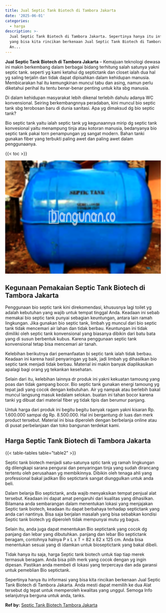```yaml
---
title: Jual Septic Tank Biotech di Tambora Jakarta
date: '2025-06-01'
categories:
  - harga
description: >-
  Jual Septic Tank Biotech di Tambora Jakarta. Sepertinya hanya itu informasi
  yang bisa kita rincikan berkenaan Jual Septic Tank Biotech di Tambora Jakarta.
  An...
---
```


**Jual Septic Tank Biotech di Tambora Jakarta** – Kemajuan teknologi dewasa ini makin berkembang dalam berbagai bidang terhitung salah satunya yakni septic tank. seperti yg kami ketahui dg septictank dan closet ialah dua hal yg saling terjalin dan tidak dapat dipisahkan dalam kehidupan manusia. Membicarakan hal itu kemungkinan muncul tabu dan asing, namun perlu diketahui perihal itu tentu benar-benar penting untuk kita sbg manusia.

Di dalam kehidupan masyarakat lebih dikenal terlebih dahulu adanya WC konvensional. Seiring berkembangnnya peradaban, kini muncul bio septic tank sbg terobosan baru di dunia sanitasi. Apa yg dimaksud dg bio septic tank?

Bio septic tank yaitu ialah septic tank yg kegunaannya mirip dg septic tank konvesional yaitu menampung tinja atau kotoran manusia, bedanyanya bio septic tank pakai torn penampungan yg sangat modern. Bahan tanki gunakan fiber yang terbukti paling awet dan paling awet dalam penggunaanya.

{{< toc >}}

![Jual Septic Tank Biotech di Tambora Jakarta](/images/jual-bio-septictank-44.png)

## Kegunaan Pemakaian Septic Tank Biotech di Tambora Jakarta

Penggunaan bio septic tank kini direkomendasi, khususnya lagi toilet yg adalah kebutuhan yang wajib untuk tempat tinggal Anda. Keadaan ini sebab memakai bio septic tank punyai sebagian keuntungan, antara lain ramah lingkungan. Jika gunakan bio septic tank, limbah yg muncul dari bio septic tank tidak mencemari air lahan dan tidak berbau. Keuntungan ini tidak dimiliki oleh septic tank konvensional yang biasanya dibikin dari batu bata yang di susun berbentuk kubus. Karena penggunaan septic tank konvensional tetap bisa mencemari air tanah.

Kelebihan berikutnya dari pemanfaatan bi septic tank ialah tidak berbau. Keadaan ini karena hasil penyaringan yg baik, jadi limbah yg dihasilkan bio septic tank menjadi tidak berbau. Material ini makin banyak diaplikasikan apalagi bagi orang yg tekankan kesehatan.

Selain dari itu, kelebihan lainnya dr produk ini yakni kekuatan tamoung yang poas dan tidak gampang bocor. Bio septic tank gunakan energi tamoung yg tepat jadi yang cocok dengan kebutuhan. Air yg nampak atau berlebih bakal muncul langsung masuk kedalam selokan. buatan ini tahan bocor karena tanki yg dibuat dari material fiber yg tidak tipis dan berumur panjang.

Untuk harga dari produk ini begitu begitu banyak ragam yakni kisaran Rp. 1.600.000 sampai dg Rp. 8.500.000. Hal ini bergantung dr luas dan merk product tersebut. Material ini bisa diperoleh dengan berbelanja online atau di pusat perbelanjaan dan toko bangunan terdekat kami.

## Harga Septic Tank Biotech di Tambora Jakarta

{{< table-tables table="table2" >}}

Septic tank biotech menjadi satu-satunya sptic tank yg ramah lingkungan dg dilengkapi sarana pengurai dan penyaringan tinja yang sudah dirancang tertentu oleh perusahaan yg membikinnya. Dibikin oleh tenaga ahli yang professional bakal jadikan Bio septictank sangat diunggulkan untuk anda beli.

Dalam belanja Bio septictank, anda wajib menyaksikan tempat penjual alat tersebut. Keadaan ini dapat amat pengaruhi dari kualitas yang dihasilkan. Bilamana anda sembarangan dalam menentukan lokasi yang menjajakan Septic tank biotech, keadaan itu dapat berbahaya terhadap septictank yang anda cari nantinya. Bisa saja berjalan masalah yang bisa sebabkan kondisi Septic tank biotech yg diperoleh tidak mempunyai mutu yg bagus.

Selain itu, anda juga dapat menentukan Bio septictank yang cocok dg panjang dan lebar yang dibutuhkan. panjang dan lebar Bio septictank beragam, contohnya halnya P x L x T = 82 x 82 x 125 cm. Anda bisa menentukan sesuai yang di idamkan untuk bioseptictank yang bakal dibeli.

Tidak hanya itu saja, harga Septic tank biotech untuk tiap tiap merek termasuk beragam. Anda bisa pilih merk yang cocok dengan yg ingin dipesan. Pastikan anda membeli di lokasi yang terpercaya dan ada garansi untuk pemeblian Bio septictank.

Sepertinya hanya itu informasi yang bisa kita rincikan berkenaan Jual Septic Tank Biotech di Tambora Jakarta. Anda mesti dapat memilih ke dua Alat tersebut dg tepat untuk memperoleh kwalitas yang unggul. Semoga Info selanjutnya berguna untuk anda, tanks.

**Ref by:** [Septic Tank Biotech Tambora Jakarta](https://id.wikipedia.org/wiki/Septic)
